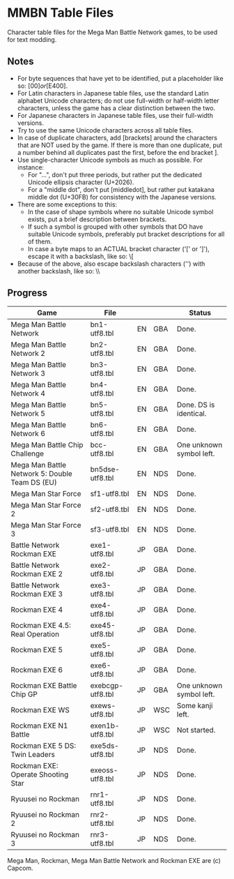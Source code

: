 MMBN Table Files
================
Character table files for the Mega Man Battle Network games, to be used for text modding.

Notes
-----
* For byte sequences that have yet to be identified, put a placeholder like so: [$00] or [$E400].
* For Latin characters in Japanese table files, use the standard Latin alphabet Unicode characters; do not use full-width or half-width letter characters, unless the game has a clear distinction between the two.
* For Japanese characters in Japanese table files, use their full-width versions.
* Try to use the same Unicode characters across all table files.
* In case of duplicate characters, add [brackets] around the characters that are NOT used by the game. If there is more than one duplicate, put a number behind all duplicates past the first, before the end bracket ].
* Use single-character Unicode symbols as much as possible. For instance:
	* For "...", don't put three periods, but rather put the dedicated Unicode ellipsis character (U+2026).
	* For a "middle dot", don't put [middledot], but rather put katakana middle dot (U+30FB) for consistency with the Japanese versions.
* There are some exceptions to this:
	* In the case of shape symbols where no suitable Unicode symbol exists, put a brief description between brackets.
	* If such a symbol is grouped with other symbols that DO have suitable Unicode symbols, preferably put bracket descriptions for all of them.
	* In case a byte maps to an ACTUAL bracket character ('[' or ']'), escape it with a backslash, like so: \\[
* Because of the above, also escape backslash characters ('\') with another backslash, like so: \\\\

Progress
--------
| Game                                           | File             |    |     | Status                         |
|------------------------------------------------|------------------|----|-----|--------------------------------|
| Mega Man Battle Network                        | bn1-utf8.tbl     | EN | GBA | Done.                          |
| Mega Man Battle Network 2                      | bn2-utf8.tbl     | EN | GBA | Done.                          |
| Mega Man Battle Network 3                      | bn3-utf8.tbl     | EN | GBA | Done.                          |
| Mega Man Battle Network 4                      | bn4-utf8.tbl     | EN | GBA | Done.                          |
| Mega Man Battle Network 5                      | bn5-utf8.tbl     | EN | GBA | Done. DS is identical.         |
| Mega Man Battle Network 6                      | bn6-utf8.tbl     | EN | GBA | Done.                          |
| Mega Man Battle Chip Challenge                 | bcc-utf8.tbl     | EN | GBA | One unknown symbol left.       |
| Mega Man Battle Network 5: Double Team DS (EU) | bn5dse-utf8.tbl  | EN | NDS | Done.                          |
| Mega Man Star Force                            | sf1-utf8.tbl     | EN | NDS | Done.                          |
| Mega Man Star Force 2                          | sf2-utf8.tbl     | EN | NDS | Done.                          |
| Mega Man Star Force 3                          | sf3-utf8.tbl     | EN | NDS | Done.                          |
| Battle Network Rockman EXE                     | exe1-utf8.tbl    | JP | GBA | Done.                          |
| Battle Network Rockman EXE 2                   | exe2-utf8.tbl    | JP | GBA | Done.                          |
| Battle Network Rockman EXE 3                   | exe3-utf8.tbl    | JP | GBA | Done.                          |
| Rockman EXE 4                                  | exe4-utf8.tbl    | JP | GBA | Done.                          |
| Rockman EXE 4.5: Real Operation                | exe45-utf8.tbl   | JP | GBA | Done.                          |
| Rockman EXE 5                                  | exe5-utf8.tbl    | JP | GBA | Done.                          |
| Rockman EXE 6                                  | exe6-utf8.tbl    | JP | GBA | Done.                          |
| Rockman EXE Battle Chip GP                     | exebcgp-utf8.tbl | JP | GBA | One unknown symbol left.       |
| Rockman EXE WS                                 | exews-utf8.tbl   | JP | WSC | Some kanji left.               |
| Rockman EXE N1 Battle                          | exen1b-utf8.tbl  | JP | WSC | Not started.                   |
| Rockman EXE 5 DS: Twin Leaders                 | exe5ds-utf8.tbl  | JP | NDS | Done.                          |
| Rockman EXE: Operate Shooting Star             | exeoss-utf8.tbl  | JP | NDS | Done.                          |
| Ryuusei no Rockman                             | rnr1-utf8.tbl    | JP | NDS | Done.                          |
| Ryuusei no Rockman 2                           | rnr2-utf8.tbl    | JP | NDS | Done.                          |
| Ryuusei no Rockman 3                           | rnr3-utf8.tbl    | JP | NDS | Done.                          |

Mega Man, Rockman, Mega Man Battle Network and Rockman EXE are (c) Capcom.
